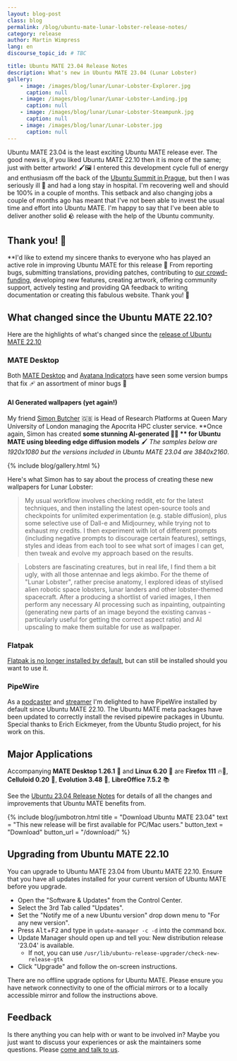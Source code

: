 ```yaml
---
layout: blog-post
class: blog
permalink: /blog/ubuntu-mate-lunar-lobster-release-notes/
category: release
author: Martin Wimpress
lang: en
discourse_topic_id: # TBC

title: Ubuntu MATE 23.04 Release Notes
description: What's new in Ubuntu MATE 23.04 (Lunar Lobster)
gallery:
    - image: /images/blog/lunar/Lunar-Lobster-Explorer.jpg
      caption: null
    - image: /images/blog/lunar/Lunar-Lobster-Landing.jpg
      caption: null
    - image: /images/blog/lunar/Lunar-Lobster-Steampunk.jpg
      caption: null
    - image: /images/blog/lunar/Lunar-Lobster.jpg
      caption: null
---
```


Ubuntu MATE 23.04 is the least exciting Ubuntu MATE release ever. The good news is, if you liked Ubuntu MATE 22.10 then it is more of the same; just with better artwork! 🖌️🖼️ I entered this development cycle full of energy and enthusiasm off the back of the [Ubuntu Summit in Prague](https://ubuntu.com/blog/ubuntu-summit-2022-reflections), but then I was seriously ill 🤒 and had a long stay in hospital. I'm recovering well and should be 100% in a couple of months. This setback and also changing jobs a couple of months ago has meant that I've not been able to invest the usual time and effort into Ubuntu MATE. I'm happy to say that I've been able to deliver another solid 🪨 release with the help of the Ubuntu community.

## Thank you! 🙇

**I'd like to extend my sincere thanks to everyone who has played an active role in improving Ubuntu MATE for this release 👏 From reporting bugs, submitting translations, providing patches, contributing to [our crowd-funding](https://www.patreon.com/ubuntu_mate), developing new features, creating artwork, offering community support, actively
testing and providing QA feedback to writing documentation or creating this fabulous website. Thank you! 💚

## What changed since the Ubuntu MATE 22.10?

Here are the highlights of what's changed since the [release of Ubuntu MATE 22.10](https://ubuntu-mate.org/blog/ubuntu-mate-kinetic-kudu-release-notes/)

### MATE Desktop

Both [MATE Desktop](https://mate-desktop.org) and
[Ayatana Indicators](https://github.com/AyatanaIndicators) have seen some version bumps that fix 🩹 an assortment of minor bugs 🐛

#### AI Generated wallpapers (yet again!)

My friend [Simon Butcher](https://twitter.com/simonjbutcher) 🇬🇧 is Head of Research Platforms at Queen Mary University of London managing the Apocrita HPC cluster service. **Once again, Simon has created **some stunning **AI-generated** 🤖🧠 ** for Ubuntu MATE using bleeding edge diffusion models** 🖌 *The samples below are 1920x1080 but the versions included in Ubuntu MATE 23.04 are 3840x2160*.

{% include blog/gallery.html %}

Here's what Simon has to say about the process of creating these new wallpapers for Lunar Lobster:

> My usual workflow involves checking reddit, etc for the latest techniques, and then installing the latest open-source tools and checkpoints for unlimited experimentation (e.g. stable diffusion), plus some selective use of Dall-e and Midjourney, while trying not to exhaust my credits. I then experiment with lot of different prompts (including negative prompts to discourage certain features), settings, styles and ideas from each tool to see what sort of images I can get, then tweak and evolve my approach based on the results.

> Lobsters are fascinating creatures, but in real life, I find them a bit ugly, with all those antennae and legs akimbo. For the theme of "Lunar Lobster", rather precise anatomy, I explored ideas of stylised alien robotic space lobsters, lunar landers and other lobster-themed spacecraft. After a producing a shortlist of varied images, I then perform any necessary AI processing such as inpainting, outpainting (generating new parts of an image beyond the existing canvas - particularly useful for getting the correct aspect ratio) and AI upscaling to make them suitable for use as wallpaper.

### Flatpak

[Flatpak is no longer installed by default](https://discourse.ubuntu.com/t/ubuntu-flavor-packaging-defaults/34061), but can still be installed should you want to use it.

### PipeWire

As a [podcaster](https://linuxdowntime.com/) and [streamer](https://twitch.tv/WimpysWorld) I'm delighted to have PipeWire installed by default since Ubuntu MATE 22.10. The Ubuntu MATE meta packages have been updated to correctly install the revised pipewire packages in Ubuntu. Special thanks to Erich Eickmeyer, from the Ubuntu Studio project, for his work on this.

## Major Applications

Accompanying **MATE Desktop 1.26.1** 🧉 and **Linux 6.20** 🐧 are **Firefox 111** 🔥🦊,
**Celluloid 0.20** 🎥, **Evolution 3.48** 📧, **LibreOffice 7.5.2** 📚

See the [Ubuntu 23.04 Release Notes](https://discourse.ubuntu.com/t/lunar-lobster-release-notes/31910)
for details of all the changes and improvements that Ubuntu MATE benefits from.

{% include blog/jumbotron.html
    title = "Download Ubuntu MATE 23.04"
    text = "This new release will be first available for PC/Mac users."
    button_text = "Download"
    button_url = "/download/"
%}

## Upgrading from Ubuntu MATE 22.10

You can upgrade to Ubuntu MATE 23.04 from Ubuntu MATE 22.10. Ensure that you
have all updates installed for your current version of Ubuntu MATE before you
upgrade.

  * Open the "Software & Updates" from the Control Center.
  * Select the 3rd Tab called "Updates".
  * Set the "Notify me of a new Ubuntu version" drop down menu to "For any new version".
  * Press <kbd>Alt</kbd>+<kbd>F2</kbd> and type in `update-manager -c -d` into the command box.
  * Update Manager should open up and tell you: New distribution release '23.04' is available.
    * If not, you can use `/usr/lib/ubuntu-release-upgrader/check-new-release-gtk`
  * Click "Upgrade" and follow the on-screen instructions.

There are no offline upgrade options for Ubuntu MATE. Please ensure you have
network connectivity to one of the official mirrors or to a locally accessible
mirror and follow the instructions above.

## Feedback

Is there anything you can help with or want to be involved in? Maybe you just
want to discuss your experiences or ask the maintainers some questions. Please
[come and talk to us](https://ubuntu-mate.community/).
